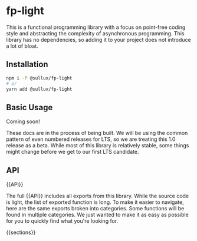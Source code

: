 # fp-light

This is a functional programming library with a focus on point-free coding style
and abstracting the complexity of asynchronous programming. This library has no
dependencies, so adding it to your project does not introduce a lot of bloat.

## Installation

```bash
npm i -P @sullux/fp-light
# or
yarn add @sullux/fp-light
```

## Basic Usage

Coming soon!

These docs are in the process of being built. We will be using the common
pattern of even numbered releases for LTS, so we are treating this 1.0 release
as a beta. While most of this library is relatively stable, some things might
change before we get to our first LTS candidate.

## API

{{API}}

The full {{API}} includes all exports from this library. While the source code
is light, the list of exported function is long. To make it easier to navigate,
here are the same exports broken into categories. Some functions will be found
in multiple categories. We just wanted to make it as easy as possible for you to
quickly find what you're looking for.

{{sections}}
